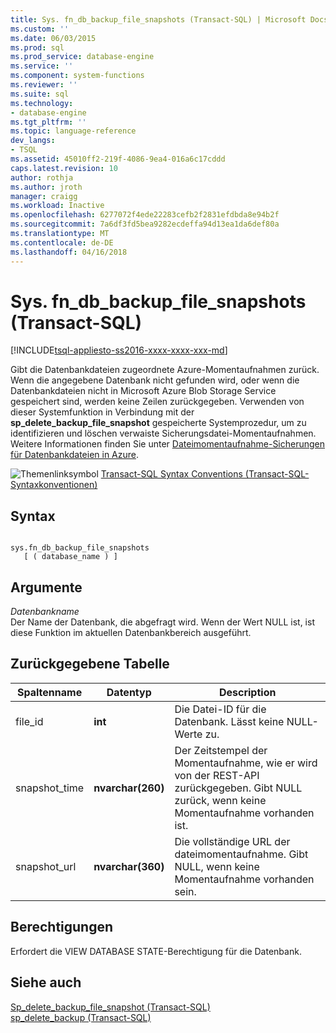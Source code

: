 ```yaml
---
title: Sys. fn_db_backup_file_snapshots (Transact-SQL) | Microsoft Docs
ms.custom: ''
ms.date: 06/03/2015
ms.prod: sql
ms.prod_service: database-engine
ms.service: ''
ms.component: system-functions
ms.reviewer: ''
ms.suite: sql
ms.technology:
- database-engine
ms.tgt_pltfrm: ''
ms.topic: language-reference
dev_langs:
- TSQL
ms.assetid: 45010ff2-219f-4086-9ea4-016a6c17cddd
caps.latest.revision: 10
author: rothja
ms.author: jroth
manager: craigg
ms.workload: Inactive
ms.openlocfilehash: 6277072f4ede22283cefb2f2831efdbda8e94b2f
ms.sourcegitcommit: 7a6df3fd5bea9282ecdeffa94d13ea1da6def80a
ms.translationtype: MT
ms.contentlocale: de-DE
ms.lasthandoff: 04/16/2018
---
```

# <a name="sysfndbbackupfilesnapshots-transact-sql"></a>Sys. fn_db_backup_file_snapshots (Transact-SQL)
[!INCLUDE[tsql-appliesto-ss2016-xxxx-xxxx-xxx-md](../../includes/tsql-appliesto-ss2016-xxxx-xxxx-xxx-md.md)]

  Gibt die Datenbankdateien zugeordnete Azure-Momentaufnahmen zurück. Wenn die angegebene Datenbank nicht gefunden wird, oder wenn die Datenbankdateien nicht in Microsoft Azure Blob Storage Service gespeichert sind, werden keine Zeilen zurückgegeben. Verwenden von dieser Systemfunktion in Verbindung mit der **sp_delete_backup_file_snapshot** gespeicherte Systemprozedur, um zu identifizieren und löschen verwaiste Sicherungsdatei-Momentaufnahmen. Weitere Informationen finden Sie unter [Dateimomentaufnahme-Sicherungen für Datenbankdateien in Azure](../../relational-databases/backup-restore/file-snapshot-backups-for-database-files-in-azure.md).  
  
 ![Themenlinksymbol](../../database-engine/configure-windows/media/topic-link.gif "Topic link icon") [Transact-SQL Syntax Conventions (Transact-SQL-Syntaxkonventionen)](../../t-sql/language-elements/transact-sql-syntax-conventions-transact-sql.md)  
  
## <a name="syntax"></a>Syntax  
  
```  
  
sys.fn_db_backup_file_snapshots   
   [ ( database_name ) ]  
```  
  
## <a name="arguments"></a>Argumente  
 *Datenbankname*  
 Der Name der Datenbank, die abgefragt wird. Wenn der Wert NULL ist, ist diese Funktion im aktuellen Datenbankbereich ausgeführt.  
  
## <a name="table-returned"></a>Zurückgegebene Tabelle  
  
|Spaltenname|Datentyp|Description|  
|-----------------|---------------|-----------------|  
|file_id|**int**|Die Datei-ID für die Datenbank. Lässt keine NULL-Werte zu.|  
|snapshot_time|**nvarchar(260)**|Der Zeitstempel der Momentaufnahme, wie er wird von der REST-API zurückgegeben. Gibt NULL zurück, wenn keine Momentaufnahme vorhanden ist.|  
|snapshot_url|**nvarchar(360)**|Die vollständige URL der dateimomentaufnahme. Gibt NULL, wenn keine Momentaufnahme vorhanden sein.|  
  
## <a name="permissions"></a>Berechtigungen  
 Erfordert die VIEW DATABASE STATE-Berechtigung für die Datenbank.  
  
## <a name="see-also"></a>Siehe auch  
 [Sp_delete_backup_file_snapshot &#40;Transact-SQL&#41;](../../relational-databases/system-stored-procedures/snapshot-backup-sp-delete-backup-file-snapshot.md)   
 [sp_delete_backup &#40;Transact-SQL&#41;](../../relational-databases/system-stored-procedures/snapshot-backup-sp-delete-backup.md)  
  
  
